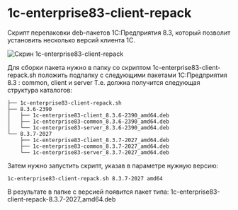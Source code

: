 # 1c-enterprise83-client-repack

Скрипт перепаковки deb-пакетов 1С:Предприятия 8.3, который позволит установить несколько версий клиента 1С.

![Скрин 1c-enterprise83-client-repack](/img/menu.png?raw=true "Скрин 1c-enterprise83-client-repack")

Для сборки пакета нужно в папку со скриптом 1c-enterprise83-client-repack.sh положить подпапку с следующими пакетами 1С:Предприятия 8.3 : common, client и server
Т.е. должна получится следующая структура каталогов:

    ├── 1c-enterprise83-client-repack.sh
    ├── 8.3.6-2390
    │   ├── 1c-enterprise83-client_8.3.6-2390_amd64.deb
    │   ├── 1c-enterprise83-common_8.3.6-2390_amd64.deb
    │   └── 1c-enterprise83-server_8.3.6-2390_amd64.deb
    └── 8.3.7-2027
        ├── 1c-enterprise83-client_8.3.7-2027_amd64.deb
        ├── 1c-enterprise83-common_8.3.7-2027_amd64.deb
        └── 1c-enterprise83-server_8.3.7-2027_amd64.deb

Затем нужно запустить скрипт, указав в параметре нужную версию:

    1c-enterprise83-client-repack.sh 8.3.7-2027 amd64

В результате в папке с версией появится пакет типа:
1c-enterprise83-client-repack-8.3.7-2027_amd64.deb
